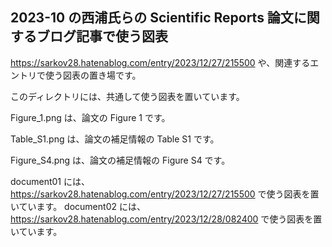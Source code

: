 ## 2023-10 の西浦氏らの Scientific Reports 論文に関するブログ記事で使う図表
https://sarkov28.hatenablog.com/entry/2023/12/27/215500
や、関連するエントリで使う図表の置き場です。

このディレクトリには、共通して使う図表を置いています。

Figure_1.png
は、論文の Figure 1 です。

Table_S1.png
は、論文の補足情報の Table S1 です。

Figure_S4.png
は、論文の補足情報の Figure S4 です。

document01 には、https://sarkov28.hatenablog.com/entry/2023/12/27/215500 で使う図表を置いています。
document02 には、https://sarkov28.hatenablog.com/entry/2023/12/28/082400 で使う図表を置いています。

